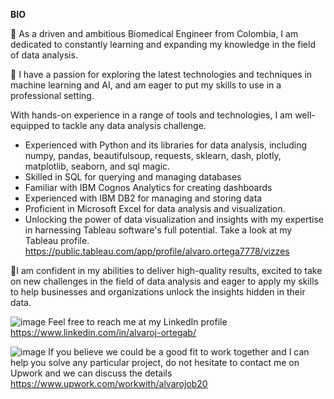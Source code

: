 **BIO**

👋 As a driven and ambitious Biomedical Engineer from Colombia, I am dedicated to constantly learning and expanding my knowledge in the field of data analysis. 

👀 I have a passion for exploring the latest technologies and techniques in machine learning and AI, and am eager to put my skills to use in a professional setting.

With hands-on experience in a range of tools and technologies, I am well-equipped to tackle any data analysis challenge.

- Experienced with Python and its libraries for data analysis, including numpy, pandas, beautifulsoup, requests, sklearn, dash, plotly, matplotlib, seaborn, and sql magic.
- Skilled in SQL for querying and managing databases
- Familiar with IBM Cognos Analytics for creating dashboards
- Experienced with IBM DB2 for managing and storing data
- Proficient in Microsoft Excel for data analysis and visualization.
- Unlocking the power of data visualization and insights with my expertise in harnessing Tableau software's full potential. Take a look at my Tableau profile. https://public.tableau.com/app/profile/alvaro.ortega7778/vizzes

💞️I am confident in my abilities to deliver high-quality results, excited to take on new challenges in the field of data analysis and eager to apply my skills to help businesses and organizations unlock the insights hidden in their data.

![image](https://user-images.githubusercontent.com/102632925/235557714-5a4b56ff-0c5e-427c-a435-e0e353eebc04.png) Feel free to reach me at my LinkedIn profile https://www.linkedin.com/in/alvaroj-ortegab/

![image](https://user-images.githubusercontent.com/102632925/235557885-a5058ef5-1754-45ab-aed8-b31a29f9fe48.png) If you believe we could be a good fit to work together and I can help you solve any particular project, do not hesitate to contact me on Upwork and we can discuss the details https://www.upwork.com/workwith/alvarojob20




